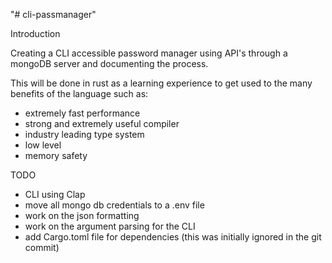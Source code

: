 "# cli-passmanager" 

Introduction

Creating a CLI accessible password manager using API's through a mongoDB server and documenting the process. 

This will be done in rust as a learning experience to get used to the many benefits of the language such as:
  - extremely fast performance
  - strong and extremely useful compiler
  - industry leading type system
  - low level
  - memory safety


TODO 

- CLI using Clap 
- move all mongo db credentials to a .env file
- work on the json formatting
- work on the argument parsing for the CLI
- add Cargo.toml file for dependencies (this was initially ignored in the git commit)
